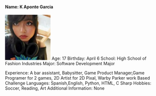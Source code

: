 #### Name: K Aponte Garcia ####
![K](unnamed.jpg)
Age: 17
Birthday: April 6
School: High School of Fashion Industries
Major: Software Development Major

Experience: A bar assistant, Babysitter, Game Product Manager,Game Programer for 2 games, 2D Artist for 2D Pixal, Warby Parker work Based Challenge
Languages: Spanish,English, Python, HTML, C Sharp
Hobbies: Soccer, Reading, Art
Additional Information: None
